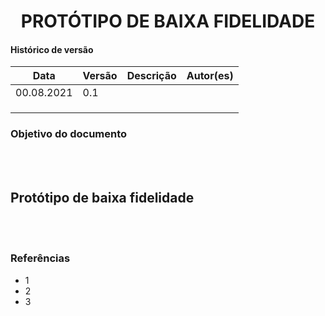 # <center> PROTÓTIPO DE BAIXA FIDELIDADE

#### Histórico de versão<br>

|    Data    | Versão | Descrição | Autor(es)|
| ---------- | ------ | --------- | -------- |
| 00.08.2021 |   0.1  |  |  |
|||||
|||||
|||||

### Objetivo do documento

<div align="justify">

<br><br></div>

## Protótipo de baixa fidelidade

<div align="justify">

<br><br></div>

### Referências
<!-- se tiver referencias -->
- 1
- 2
- 3